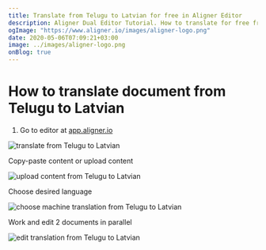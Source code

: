 ```yaml
---
title: Translate from Telugu to Latvian for free in Aligner Editor
description: Aligner Dual Editor Tutorial. How to translate for free from Telugu to Latvian. Aligner is multilingual document management platform. 
ogImage: "https://www.aligner.io/images/aligner-logo.png"
date: 2020-05-06T07:09:21+03:00
image: ../images/aligner-logo.png
onBlog: true
---
```


# How to translate document from Telugu to Latvian

1. Go to editor at [app.aligner.io](https://app.aligner.io "Aligner App web page")

![translate from Telugu to Latvian](../aligner-blank-editor.png "translate from Telugu to Latvian")

Copy-paste content or upload content

![upload content from Telugu to Latvian](../aligner-uploaded-document.png "upload content from Telugu to Latvian")

Choose desired language

![choose machine translation from Telugu to Latvian](../aligner-language-dropdown.png "choose machine translation from Telugu to Latvian")

Work and edit 2 documents in parallel

![edit translation from Telugu to Latvian](../aligner-double-sitded-editor.png "edit translation from Telugu to Latvian")


